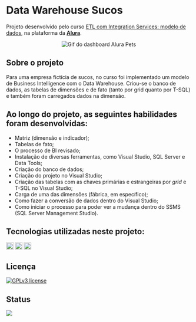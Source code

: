 # Data Warehouse Sucos

Projeto desenvolvido pelo curso [ETL com Integration Services: modelo de dados](https://cursos.alura.com.br/course/business-intelligence-sql-server-e-integration-services), na plataforma da **[Alura](https://www.alura.com.br/)**.

<div align='center' style='display: inline_block'><img src="https://i.imgur.com/SPcmcl1.gif" alt="Gif do dashboard Alura Pets"></div>

## Sobre o projeto
Para uma empresa fictícia de sucos, no curso foi implementado um modelo de Business Intelligence com o Data Warehouse. Criou-se o banco de dados, as tabelas de dimensões e de fato (tanto por grid quanto por T-SQL) e também foram carregados dados na dimensão. 

## Ao longo do projeto, as seguintes habilidades foram desenvolvidas:
- Matriz (dimensão e indicador);
- Tabelas de fato;
- O processo de BI revisado;
- Instalação de diversas ferramentas, como Visual Studio, SQL Server e Data Tools;
- Criação do banco de dados;
- Criação do projeto no Visual Studio;
- Criação das tabelas com as chaves primárias e estrangeiras por *grid* e T-SQL no Visual Studio;
- Carga de uma das dimensões (fábrica, em específico);
- Como fazer a conversão de dados dentro do Visual Studio;
- Como iniciar o processo para poder ver a mudança dentro do SSMS (SQL Server Management Studio).

## Tecnologias utilizadas neste projeto:
<img height="20" src="https://img.shields.io/badge/Visual_Studio-purple"> <img height="20" src="https://img.shields.io/badge/SQL_Server-green"> <img height="20" src="https://img.shields.io/badge/TSQL-orange">

## Licença
[![GPLv3 license](https://img.shields.io/badge/License-GPLv3-blue.svg)](http://perso.crans.org/besson/LICENSE.html)

## Status
<img src="https://img.shields.io/badge/Status-Finalizado-brightgreen">
